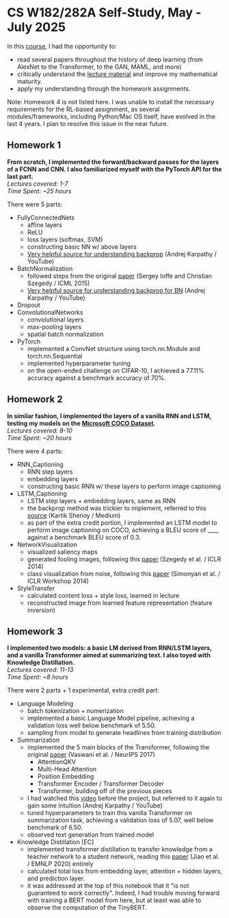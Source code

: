# CS W182/282A Self-Study, May - July 2025

In this [course](https://cs182sp21.github.io/), I had the opportunity to:
- read several papers throughout the history of deep learning (from AlexNet to the Transformer, to the GAN, MAML, and more)
- critically understand the [lecture material](https://www.youtube.com/playlist?list=PL_iWQOsE6TfVmKkQHucjPAoRtIJYt8a5A) and improve my mathematical maturity.
- apply my understanding through the homework assignments.<br>

Note: Homework 4 is not listed here. I was unable to install the necessary requirements for the RL-based assignment, as several modules/frameworks, including Python/Mac OS itself, have evolved in the last 4 years. I plan to resolve this issue in the near future.<br>

## Homework 1
**From scratch, I implemented the forward/backward passes for the layers of a FCNN and CNN. I also familiarized myself with the PyTorch API for the last part.**<br>
*Lectures covered: 1-7*<br>
*Time Spent: ~25 hours*<br>

There were 5 parts:
- FullyConnectedNets
	- affine layers
	- ReLU
	- loss layers (softmax, SVM)
	- constructing basic NN w/ above layers
	- [Very helpful source for understanding backprop](https://www.youtube.com/watch?v=VMj-3S1tku0&t=5673s) (Andrej Karpathy / YouTube)
- BatchNormalization
	- followed steps from the original [paper](https://proceedings.mlr.press/v37/ioffe15.pdf) (Sergey Ioffe and Christian Szegedy / ICML 2015)
	- [Very helpful source for understanding backprop for BN](https://www.youtube.com/watch?v=q8SA3rM6ckI&t=5166s) (Andrej Karpathy / YouTube)
- Dropout
- ConvolutionalNetworks
	- convolutional layers
	- max-pooling layers
	- spatial batch normalization
- PyTorch
	- implemented a ConvNet structure using torch.nn.Module and torch.nn.Sequential
	- implemented hyperparameter tuning
	- on the open-ended challenge on CIFAR-10, I achieved a 77.11% accuracy against a benchmark accuracy of 70%.


## Homework 2
**In similar fashion, I implemented the layers of a vanilla RNN and LSTM, testing my models on the [Microsoft COCO Dataset](https://www.mscoco.org).**<br>
*Lectures covered: 8-10*<br>
*Time Spent: ~20 hours*<br>

There were 4 parts:
- RNN_Captioning
	- RNN step layers
	- embedding layers
	- constructing basic RNN w/ these layers to perform image captioning
- LSTM_Captioning
	- LSTM step layers + embedding layers, same as RNN
	- the backprop method was trickier to implement, referred to this [source](https://kartik2112.medium.com/lstm-back-propagation-behind-the-scenes-andrew-ng-style-notations-7207b8606cb2) (Kartik Shenoy / Medium)
	- as part of the extra credit portion, I implemented an LSTM model to perform image captioning on COCO, achieving a BLEU score of ____ against a benchmark BLEU score of 0.3.
- NetworkVisualization
	- visualized saliency maps
	- generated fooling images, following this [paper](https://arxiv.org/pdf/1312.6199) (Szegedy et al. / ICLR 2014)
	- class visualization from noise, following this [paper](https://arxiv.org/pdf/1312.6034) (Simonyan et al. / ICLR Workshop 2014)
- StyleTransfer
	- calculated content loss + style loss, learned in lecture
	- reconstructed image from learned feature representation (feature inversion)


## Homework 3
**I implemented two models: a basic LM derived from RNN/LSTM layers, and a vanilla Transformer aimed at summarizing text. I also toyed with Knowledge Distillation.**<br>
*Lectures covered: 11-13*<br>
*Time Spent: ~8 hours*<br>

There were 2 parts + 1 experimental, extra credit part:
- Language Modeling
	- batch tokenization + numerization
	- implemented a basic Language Model pipeline, achieving a validation loss well below benchmark of 5.50.
	- sampling from model to generate headlines from training distribution
- Summarization
	- implemented the 5 main blocks of the Transformer, following the original [paper](https://arxiv.org/pdf/1706.03762) (Vaswani et al. / NeurIPS 2017)
		- AttentionQKV
		- Multi-Head Attention
		- Position Embedding
		- Transformer Encoder / Transformer Decoder
		- Transformer, building off of the previous pieces
	- I had watched this [video](https://www.youtube.com/watch?v=kCc8FmEb1nY) before the project, but referred to it again to gain some intuition (Andrej Karpathy / YouTube)
	- tuned hyperparameters to train this vanilla Transformer on summarization task, achieving a validation loss of 5.07, well below benchmark of 6.50.
	- observed text generation from trained model
- Knowledge Distillation [EC]
	- implemented transformer distillation to transfer knowledge from a teacher network to a student network, reading this [paper](https://arxiv.org/pdf/1909.10351) (Jiao et al. / EMNLP 2020) entirely
	- calculated total loss from embedding layer, attention + hidden layers, and prediction layer.
	- it was addressed at the top of this notebook that it "is not guaranteed to work correctly". Indeed, I had trouble moving forward with training a BERT model from here, but at least was able to observe the computation of the TinyBERT.
